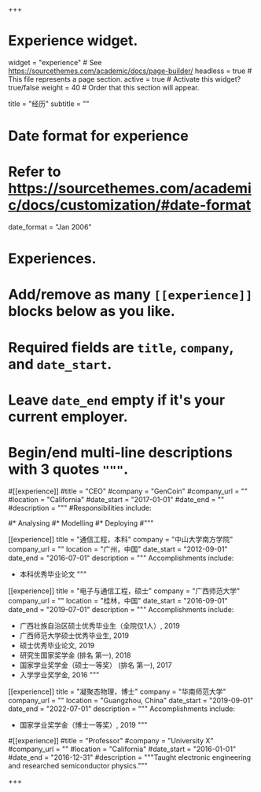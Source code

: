 +++
# Experience widget.
widget = "experience"  # See https://sourcethemes.com/academic/docs/page-builder/
headless = true  # This file represents a page section.
active = true  # Activate this widget? true/false
weight = 40  # Order that this section will appear.

title = "经历"
subtitle = ""

# Date format for experience
#   Refer to https://sourcethemes.com/academic/docs/customization/#date-format
date_format = "Jan 2006"

# Experiences.
#   Add/remove as many `[[experience]]` blocks below as you like.
#   Required fields are `title`, `company`, and `date_start`.
#   Leave `date_end` empty if it's your current employer.
#   Begin/end multi-line descriptions with 3 quotes `"""`.
#[[experience]]
  #title = "CEO"
  #company = "GenCoin"
  #company_url = ""
  #location = "California"
  #date_start = "2017-01-01"
  #date_end = ""
  #description = """
  #Responsibilities include:
  
  #* Analysing
  #* Modelling
  #* Deploying
  #"""

[[experience]]
  title = "通信工程，本科"
  company = "中山大学南方学院"
  company_url = ""
  location = "广州，中国"
  date_start = "2012-09-01"
  date_end = "2016-07-01"
  description = """
  Accomplishments include:
  
  * 本科优秀毕业论文
  """

[[experience]]
  title = "电子与通信工程，硕士"
  company = "广西师范大学"
  company_url = ""
  location = "桂林，中国"
  date_start = "2016-09-01"
  date_end = "2019-07-01"
  description = """
  Accomplishments include:
  
  * 广西壮族自治区硕士优秀毕业生（全院仅1人）, 2019
  * 广西师范大学硕士优秀毕业生, 2019
  * 硕士优秀毕业论文, 2019 
  * 研究生国家奖学金 (排名 第一), 2018
  * 国家学业奖学金（硕士一等奖） (排名 第一), 2017
  * 入学学业奖学金, 2016
  """

[[experience]]
  title = "凝聚态物理，博士"
  company = "华南师范大学"
  company_url = ""
  location = "Guangzhou, China"
  date_start = "2019-09-01"
  date_end = "2022-07-01"
  description = """
  Accomplishments include:
  
  * 国家学业奖学金（博士一等奖）, 2019
  """

#[[experience]]
  #title = "Professor"
  #company = "University X"
  #company_url = ""
  #location = "California"
  #date_start = "2016-01-01"
  #date_end = "2016-12-31"
  #description = """Taught electronic engineering and researched semiconductor physics."""

+++
